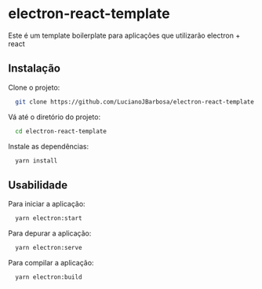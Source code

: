 # electron-react-template

Este é um template boilerplate para aplicações que utilizarão electron + react

## Instalação

Clone o projeto:

```bash
  git clone https://github.com/LucianoJBarbosa/electron-react-template.git
```

Vá até o diretório do projeto:

```bash
  cd electron-react-template
```

Instale as dependências:

```bash
  yarn install
```


## Usabilidade

Para iniciar a aplicação:

```bash
  yarn electron:start
```

Para depurar a aplicação:

```bash
  yarn electron:serve
```

Para compilar a aplicação:

```bash
  yarn electron:build
```



